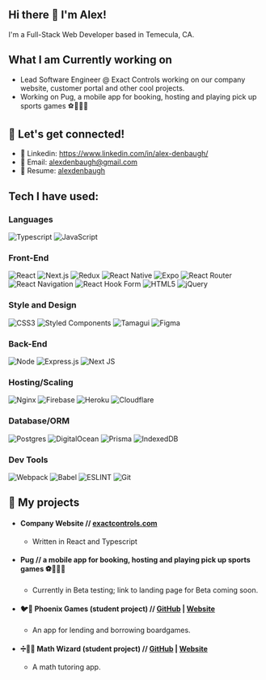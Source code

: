 ## Hi there 👋 I'm Alex!
I'm a Full-Stack Web Developer based in Temecula, CA.

## What I am Currently working on
- Lead Software Engineer @ Exact Controls working on our company website, customer portal and other cool projects.
- Working on Pug, a mobile app for booking, hosting and playing pick up sports games ⚽🏀🏈🏉

<!-- 
### 🌱 I’m currently learning...
- Bootstrap -->

## :rocket: Let's get connected!
- :link: Linkedin: https://www.linkedin.com/in/alex-denbaugh/
- :email: Email: alexdenbaugh@gmail.com
- :briefcase: Resume: [alexdenbaugh](https://docs.google.com/document/d/1d0diqOju_eaOxsw6ykylzbUKlG_ehh81tUgHgDfSlGk/edit?usp=sharing)

## Tech I have used:

### Languages
![Typescript](https://img.shields.io/badge/TypeScript-007ACC?style=for-the-badge&logo=typescript&logoColor=white)
![JavaScript](https://img.shields.io/badge/JavaScript-323330?style=for-the-badge&logo=javascript&logoColor=F7DF1E)

### Front-End
![React](https://img.shields.io/badge/react-%2320232a.svg?style=for-the-badge&logo=react&logoColor=%2361DAFB)
![Next.js](https://img.shields.io/badge/Next.js-000000.svg?style=for-the-badge&logo=nextdotjs&logoColor=white)
![Redux](https://img.shields.io/badge/redux-%23593d88.svg?style=for-the-badge&logo=redux&logoColor=white)
![React Native](https://img.shields.io/badge/react_native-%2320232a.svg?style=for-the-badge&logo=react&logoColor=%2361DAFB)
![Expo](https://img.shields.io/badge/expo-1C1E24?style=for-the-badge&logo=expo&logoColor=#D04A37)
![React Router](https://img.shields.io/badge/React_Router-CA4245?style=for-the-badge&logo=react-router&logoColor=white)
![React Navigation](https://img.shields.io/badge/React_Navigation-7762BB?style=for-the-badge)
![React Hook Form](https://img.shields.io/badge/React%20Hook%20Form-%23EC5990.svg?style=for-the-badge&logo=reacthookform&logoColor=white)
![HTML5](https://img.shields.io/badge/html5-%23E34F26.svg?style=for-the-badge&logo=html5&logoColor=white)
![jQuery](https://img.shields.io/badge/jquery-%230769AD.svg?style=for-the-badge&logo=jquery&logoColor=white)

### Style and Design
![CSS3](https://img.shields.io/badge/css3-%231572B6.svg?style=for-the-badge&logo=css3&logoColor=white)
![Styled Components](https://img.shields.io/badge/styled--components-DB7093?style=for-the-badge&logo=styled-components&logoColor=white)
![Tamagui](https://img.shields.io/badge/Tamagui-37FD12?style=for-the-badge)
![Figma](https://img.shields.io/badge/figma-%23F24E1E.svg?style=for-the-badge&logo=figma&logoColor=white)

### Back-End
![Node](https://img.shields.io/badge/node.js-339933?style=for-the-badge&logo=nodedotjs&logoColor=white)
![Express.js](https://img.shields.io/badge/express.js-%23404d59.svg?style=for-the-badge&logo=express&logoColor=%2361DAFB)
![Next JS](https://img.shields.io/badge/Next-black?style=for-the-badge&logo=next.js&logoColor=white)

### Hosting/Scaling
![Nginx](https://img.shields.io/badge/nginx-%23009639.svg?style=for-the-badge&logo=nginx&logoColor=white)
![Firebase](https://img.shields.io/badge/firebase-%23039BE5.svg?style=for-the-badge&logo=firebase)
![Heroku](https://img.shields.io/badge/heroku-%23430098.svg?style=for-the-badge&logo=heroku&logoColor=white)
![Cloudflare](https://img.shields.io/badge/Cloudflare-F38020?style=for-the-badge&logo=Cloudflare&logoColor=white)

### Database/ORM
![Postgres](https://img.shields.io/badge/postgres-%23316192.svg?style=for-the-badge&logo=postgresql&logoColor=white)
![DigitalOcean](https://img.shields.io/badge/DigitalOcean-%230167ff.svg?style=for-the-badge&logo=digitalOcean&logoColor=white)
![Prisma](https://img.shields.io/badge/Prisma-3982CE?style=for-the-badge&logo=Prisma&logoColor=white)
![IndexedDB](https://img.shields.io/badge/IndexedDB-003366?style=for-the-badge&logo=webcomponents.org&logoColor=white)

### Dev Tools
![Webpack](https://img.shields.io/badge/webpack-%238DD6F9.svg?style=for-the-badge&logo=webpack&logoColor=black)
![Babel](https://img.shields.io/badge/Babel-F9DC3e?style=for-the-badge&logo=babel&logoColor=black)
![ESLINT](https://img.shields.io/badge/eslint-3A33D1?style=for-the-badge&logo=eslint&logoColor=white)
![Git](https://img.shields.io/badge/GIT-E44C30?style=for-the-badge&logo=git&logoColor=white)

## :iphone: My projects
- #### Company Website // [exactcontrols.com](https://exactcontrols.com)
  - Written in React and Typescript
   
- #### Pug // a mobile app for booking, hosting and playing pick up sports games ⚽🏀🏈🏉
  - Currently in Beta testing; link to landing page for Beta coming soon.
  
- #### :bird::game_die: Phoenix Games (student project) // [GitHub](https://github.com/alexdenbaugh/final-project) | [Website](https://phoenix-games-c1a11532bd6b.herokuapp.com/)
  - An app for lending and borrowing boardgames.

- #### :heavy_division_sign::mage_man: Math Wizard (student project) // [GitHub](https://github.com/alexdenbaugh/ajax-project) | [Website](https://alexdenbaugh.github.io/math-wizard/)
  - A math tutoring app.
